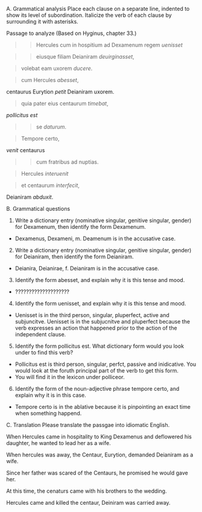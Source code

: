 A. Grammatical analysis
Place each clause on a separate line, indented to show its level of subordination. 
Italicize the verb of each clause by surrounding it with asterisks. 

Passage to analyze
(Based on Hyginus, chapter 33.)

>>Hercules cum in hospitium ad Dexamenum regem *uenisset*

>>eiusque filiam Deianiram *deuirginasset*, 

>volebat eam uxorem *ducere*. 


>cum Hercules *abesset*,

centaurus Eurytion *petit* Deianiram uxorem.


>quia pater eius centaurum *timebat*, 

*pollicitus est* 

>>se *daturum*.


>Tempore certo, 

*venit* centaurus 

>>cum fratribus ad nuptias.


>Hercules *interuenit* 

>et centaurum *interfecit*, 

Deianiram *abduxit*.



B. Grammatical questions
1. Write a dictionary entry (nominative singular, genitive singular, gender) for Dexamenum, then identify the form Dexamenum.
  - Dexamenus, Dexameni, m. Deamenum is in the accusative case.
2. Write a dictionary entry (nominative singular, genitive singular, gender) for Deianiram, then identify the form Deianiram.
  - Deianira, Deianirae, f. Deianiram is in the accusative case.
3. Identify the form abesset, and explain why it is this tense and mood.
  - ????????????????????
4. Identify the form uenisset, and explain why it is this tense and mood.
  - Uenisset is in the third person, singular, pluperfect, active and subjuncitve. Uenisset is in the subjucnitve and pluperfect because the verb expresses an action that happened prior to the action of the independent clause. 
5. Identify the form pollicitus est. What dictionary form would you look under to find this verb?
  - Pollicitus est is third person, singular, perfct, passive and inidicative. You would look at the foruth principal part of the verb to get this form.
  - You will find it in the lexicon under polliceor.
6. Identify the form of the noun-adjective phrase tempore certo, and explain why it is in this case.
  - Tempore certo is in the ablative because it is pinpointing an exact time when something happend.


C. Translation
Please translate the passgae into idiomatic English.


When Hercules came in hospitality to King Dexamenus and deflowered his daughter, he wanted to lead her as a wife.

When hercules was away, the Centaur, Eurytion, demanded Deianiram as a wife.

Since her father was scared of the Centaurs, he promised he would gave her.

At this time, the cenaturs came with his brothers to the wedding.

Hercules came and killed the centaur, Deiniram was carried away.
